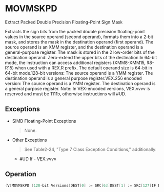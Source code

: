 # MOVMSKPD

Extract Packed Double Precision Floating-Point Sign Mask

Extracts the sign bits from the packed double precision floating-point values in the source operand (second operand), formats them into a 2-bit mask, and stores the mask in the destination operand (first operand).
The source operand is an XMM register, and the destination operand is a general-purpose register.
The mask is stored in the 2 low-order bits of the destination operand.
Zero-extend the upper bits of the destination.In 64-bit mode, the instruction can access additional registers (XMM8-XMM15, R8-R15) when used with a REX.R prefix.
The default operand size is 64-bit in 64-bit mode.128-bit versions: The source operand is a YMM register.
The destination operand is a general purpose register.VEX.256 encoded version: The source operand is a YMM register.
The destination operand is a general purpose register.
Note: In VEX-encoded versions, VEX.vvvv is reserved and must be 1111b, otherwise instructions will #UD.

## Exceptions

- SIMD Floating-Point Exceptions
  > None.
- Other Exceptions
  > See Table2-24, "Type 7 Class Exception Conditions," additionally:
  - #UD If - VEX.vvvv

## Operation

```C
(V)MOVMSKPD (128-bit Versions)DEST[0] := SRC[63]DEST[1] := SRC[127]IF DEST = r32THEN DEST[31:2] := 0;ELSE DEST[63:2] := 0;FIVMOVMSKPD (VEX.256 Encoded Version)DEST[0] := SRC[63]DEST[1] := SRC[127]DEST[2] := SRC[191]DEST[3] := SRC[255]IF DEST = r32THEN DEST[31:4] := 0;Intel C/C++ Compiler Intrinsic EquivalentMOVMSKPD int _mm_movemask_pd ( __m128d a)VMOVMSKPD _mm256_movemask_pd(__m256d a)
```

